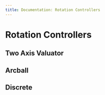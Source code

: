 ```yaml
---
title: Documentation: Rotation Controllers
---
```


# Rotation Controllers

## Two Axis Valuator



## Arcball

## Discrete

